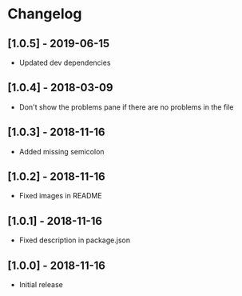 # Changelog

## [1.0.5] - 2019-06-15
- Updated dev dependencies

## [1.0.4] - 2018-03-09
- Don't show the problems pane if there are no problems in the file

## [1.0.3] - 2018-11-16
- Added missing semicolon

## [1.0.2] - 2018-11-16
- Fixed images in README

## [1.0.1] - 2018-11-16
- Fixed description in package.json

## [1.0.0] - 2018-11-16
- Initial release
